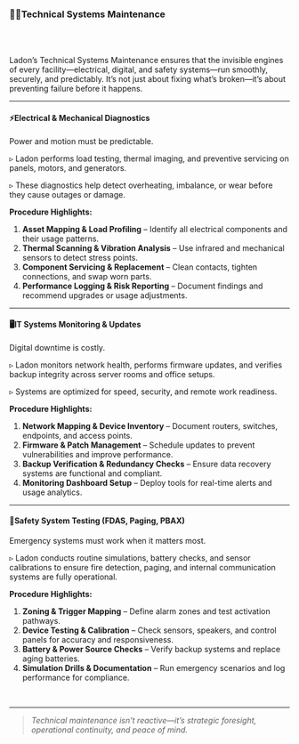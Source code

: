 ### 🧑‍🔧Technical Systems Maintenance

<br/><br/>

Ladon’s Technical Systems Maintenance ensures that the invisible engines of every facility—electrical, digital, and safety systems—run smoothly, securely, and predictably. It’s not just about fixing what’s broken—it’s about preventing failure before it happens.

---

#### ⚡Electrical & Mechanical Diagnostics  
Power and motion must be predictable.  

▹ Ladon performs load testing, thermal imaging, and preventive servicing on panels, motors, and generators.  

▹ These diagnostics help detect overheating, imbalance, or wear before they cause outages or damage.

**Procedure Highlights:**
1. **Asset Mapping & Load Profiling** – Identify all electrical components and their usage patterns.  
2. **Thermal Scanning & Vibration Analysis** – Use infrared and mechanical sensors to detect stress points.  
3. **Component Servicing & Replacement** – Clean contacts, tighten connections, and swap worn parts.  
4. **Performance Logging & Risk Reporting** – Document findings and recommend upgrades or usage adjustments.

---

#### 🖥️IT Systems Monitoring & Updates  
Digital downtime is costly.  

▹ Ladon monitors network health, performs firmware updates, and verifies backup integrity across server rooms and office setups.  

▹ Systems are optimized for speed, security, and remote work readiness.

**Procedure Highlights:**
1. **Network Mapping & Device Inventory** – Document routers, switches, endpoints, and access points.  
2. **Firmware & Patch Management** – Schedule updates to prevent vulnerabilities and improve performance.  
3. **Backup Verification & Redundancy Checks** – Ensure data recovery systems are functional and compliant.  
4. **Monitoring Dashboard Setup** – Deploy tools for real-time alerts and usage analytics.

---

#### 🚨Safety System Testing (FDAS, Paging, PBAX)  
Emergency systems must work when it matters most.  

▹ Ladon conducts routine simulations, battery checks, and sensor calibrations to ensure fire detection, paging, and internal communication systems are fully operational.

**Procedure Highlights:**
1. **Zoning & Trigger Mapping** – Define alarm zones and test activation pathways.  
2. **Device Testing & Calibration** – Check sensors, speakers, and control panels for accuracy and responsiveness.  
3. **Battery & Power Source Checks** – Verify backup systems and replace aging batteries.  
4. **Simulation Drills & Documentation** – Run emergency scenarios and log performance for compliance.

<br/>

---

> _Technical maintenance isn’t reactive—it’s strategic foresight, operational continuity, and peace of mind._

